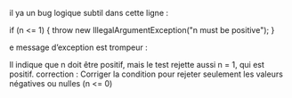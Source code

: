 il ya  un bug logique subtil dans cette ligne :

if (n <= 1) {
throw new IllegalArgumentException("n must be positive");
}

e message d’exception est trompeur :

Il indique que n doit être positif, mais le test rejette aussi n = 1, qui est positif.
correction : Corriger la condition pour rejeter seulement les valeurs négatives ou nulles (n <= 0)
